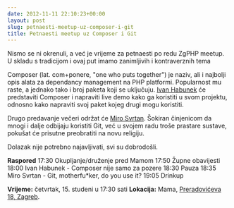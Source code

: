 ```yaml
---
date: 2012-11-11 22:10:23+00:00
layout: post
slug: petnaesti-meetup-uz-composer-i-git
title: Petnaesti meetup uz Composer i Git
---
```


Nismo se ni okrenuli, a već je vrijeme za petnaesti po redu ZgPHP meetup. U skladu s tradicijom i ovaj put imamo zanimljivih i kontraverznih tema

Composer (lat. com+ponere, "one who puts together") je naziv, ali i najbolji opis alata za dependancy management na PHP platformi. Popularnost mu raste, a jednako tako i broj paketa koji se uključuju. [Ivan Habunek](https://twitter.com/ihabunek) će predstaviti Composer i napraviti live demo kako ga koristiti u svom projektu, odnosno kako napraviti svoj paket kojeg drugi mogu koristiti.

Drugo predavanje večeri održat će [Miro Svrtan](https://twitter.com/msvrtan). Šokiran činjenicom da mnogi i dalje odbijaju koristiti Git, već u svojem radu troše prastare sustave, pokušat će prisutne preobratiti na novu religiju.

Dolazak nije potrebno najavljivati, svi su dobrodošli.

**Raspored**
17:30 Okupljanje/druženje pred Mamom
17:50 Župne obavijesti
18:00 Ivan Habunek - Composer nije samo za pozere
18:30 Pauza
18:35 Miro Svrtan - Git, motherfu*ker, do you use it?
19:05 Drinkup

**Vrijeme:** četvrtak, 15. studeni u 17:30 sati
**Lokacija:** Mama, [Preradovićeva 18, Zagreb](http://bit.ly/QLhdIj).
